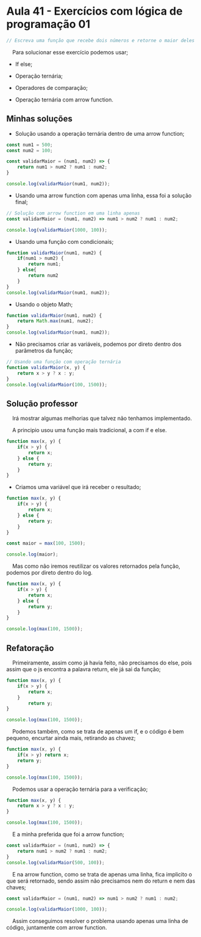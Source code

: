 # Aula 41 - Exercícios com lógica de programação 01

```js
// Escreva uma função que recebe dois números e retorne o maior deles
```

    Para solucionar esse exercício podemos usar;

* If else;

* Operação ternária;

* Operadores de comparação;

* Operação ternária com arrow function.

## Minhas soluções

* Solução usando a operação ternária dentro de uma arrow function;

```js
const num1 = 500;
const num2 = 100;

const validarMaior = (num1, num2) => {
    return num1 > num2 ? num1 : num2;
}

console.log(validarMaior(num1, num2));
```

* Usando uma arrow function com apenas uma linha, essa foi a solução final;

```js
// Solução com arrow function em uma linha apenas
const validarMaior = (num1, num2) => num1 > num2 ? num1 : num2;

console.log(validarMaior(1000, 100));
```

* Usando uma função com condicionais;

```js
function validarMaior(num1, num2) {
    if(num1 > num2) {
        return num1;
    } else{
        return num2
    }
}
console.log(validarMaior(num1, num2));
```

* Usando o objeto Math;

```js
function validarMaior(num1, num2) {
    return Math.max(num1, num2);
}
console.log(validarMaior(num1, num2));
```

* Não precisamos criar as variáveis, podemos por direto dentro dos parâmetros da função;

```js
// Usando uma função com operação ternária
function validarMaior(x, y) {
    return x > y ? x : y;
}
console.log(validarMaior(100, 1500));
```

## Solução professor

    Irá mostrar algumas melhorias que talvez não tenhamos implementado.

    A principio usou uma função mais tradicional, a com if e else.

```js
function max(x, y) {
    if(x > y) {
        return x;
    } else {
        return y;
    }
}
```

* Criamos uma variável que irá receber o resultado;

```js
function max(x, y) {
    if(x > y) {
        return x;
    } else {
        return y;
    }
}

const maior = max(100, 1500);

console.log(maior);
```

    Mas como não iremos reutilizar os valores retornados pela função, podemos por direto dentro do log.

```js
function max(x, y) {
    if(x > y) {
        return x;
    } else {
        return y;
    }
}

console.log(max(100, 1500));
```

## Refatoração

    Primeiramente, assim como já havia feito, não precisamos do else, pois assim que o js encontra a palavra return, ele já sai da função;

```js
function max(x, y) {
    if(x > y) {
        return x;
    }
        return y;
}

console.log(max(100, 1500));
```

    Podemos também, como se trata de apenas um if, e o código é bem pequeno, encurtar ainda mais, retirando as chavez;

```js
function max(x, y) {
    if(x > y) return x;
    return y;
}

console.log(max(100, 1500));
```

    Podemos usar a operação ternária para a verificação;

```js
function max(x, y) {
    return x > y ? x : y;
}

console.log(max(100, 1500));
```

    E a minha preferida que foi a arrow function;

```js
const validarMaior = (num1, num2) => {
    return num1 > num2 ? num1 : num2;
}
console.log(validarMaior(500, 100));
```

    E na arrow function, como se trata de apenas uma linha, fica implicito o que será retornado, sendo assim não precisamos nem do return e nem das chaves;

```js
const validarMaior = (num1, num2) => num1 > num2 ? num1 : num2;

console.log(validarMaior(1000, 100));
```

    Assim conseguimos resolver o problema usando apenas uma linha de código, juntamente com arrow function.
